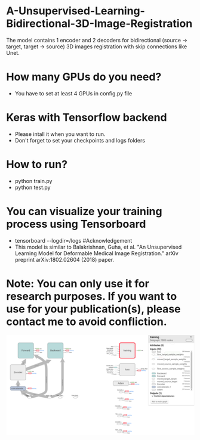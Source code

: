 # A-Unsupervised-Learning-Bidirectional-3D-Image-Registration
The model contains 1 encoder and 2 decoders for bidirectional (source -> target, target -> source) 3D images registration with skip connections like Unet.
# How many GPUs do you need?
- You have to set at least 4 GPUs in config.py file
# Keras with Tensorflow backend
- Please intall it when you want to run.
- Don't forget to set your checkpoints and logs folders
# How to run?
- python train.py
- python test.py
# You can visualize your training process using Tensorboard
- tensorboard --logdir=/logs
#Acknowledgement
- This model is similar to Balakrishnan, Guha, et al. "An Unsupervised Learning Model for Deformable Medical Image Registration." arXiv preprint arXiv:1802.02604 (2018) paper.
# Note: You can only use it for research purposes. If you want to use for your publication(s), please contact me to avoid confliction.
<p align="center">
  <img src="my_model.png" width="800"/>
</p>

